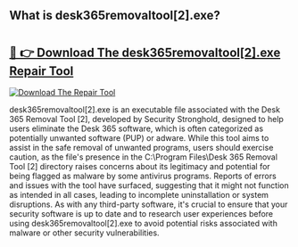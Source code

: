 ## What is desk365removaltool[2].exe? 

# <h2><a href="https://exedetect.com/download.php?desk365removaltool[2].exe">🔗 👉 Download The desk365removaltool[2].exe Repair Tool</a></h2>

[![Download The Repair Tool](https://exedetect.com/download-button.jpg)](https://exedetect.com/download.php?desk365removaltool[2].exe)

desk365removaltool[2].exe is an executable file associated with the Desk 365 Removal Tool [2], developed by Security Stronghold, designed to help users eliminate the Desk 365 software, which is often categorized as potentially unwanted software (PUP) or adware. While this tool aims to assist in the safe removal of unwanted programs, users should exercise caution, as the file's presence in the C:\Program Files\Desk 365 Removal Tool [2] directory raises concerns about its legitimacy and potential for being flagged as malware by some antivirus programs. Reports of errors and issues with the tool have surfaced, suggesting that it might not function as intended in all cases, leading to incomplete uninstallation or system disruptions. As with any third-party software, it's crucial to ensure that your security software is up to date and to research user experiences before using desk365removaltool[2].exe to avoid potential risks associated with malware or other security vulnerabilities.